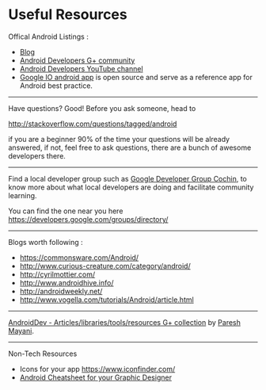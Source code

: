 # Useful Resources 

Offical Android Listings :

* [Blog](http://android-developers.blogspot.in/)
* [Android Developers G+ community]( https://plus.google.com/communities/105153134372062985968/stream/7db53d71-5bab-46fd-a3f2-a321fee334af)
* [Android Developers YouTube channel]( https://www.youtube.com/user/androiddevelopers)
* [Google IO android app](https://github.com/google/iosched) is open source and serve as a reference app for Android best practice.

---
Have questions? Good! Before you ask someone, head to 

http://stackoverflow.com/questions/tagged/android

if you are a beginner 90% of the time your questions will be already answered, if not, feel free to ask questions, there are a bunch of awesome developers there. 

---

Find a local developer group such as [Google Developer Group Cochin](developers.google.com/groups/chapter/106046004645175854179/), to know more about what local developers are doing and facilitate community learning. 

You can find the one near you here https://developers.google.com/groups/directory/

---
Blogs worth following : 
* https://commonsware.com/Android/
* http://www.curious-creature.com/category/android/
* http://cyrilmottier.com/
* http://www.androidhive.info/
* http://androidweekly.net/
* http://www.vogella.com/tutorials/Android/article.html



---
[AndroidDev - Articles/libraries/tools/resources G+ collection](https://plus.google.com/collection/w9czY) by [Paresh Mayani](https://plus.google.com/+PareshMayani/posts). 

---

Non-Tech Resources 
* Icons for your app https://www.iconfinder.com/
* [Android Cheatsheet for your Graphic Designer]( http://petrnohejl.github.io/Android-Cheatsheet-For-Graphic-Designers/)